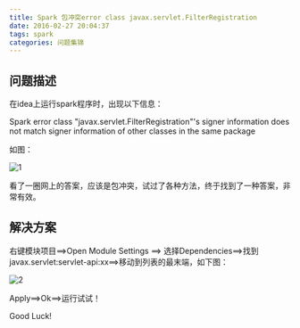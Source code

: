 ```yaml
---
title: Spark 包冲突error class javax.servlet.FilterRegistration
date: 2016-02-27 20:04:37
tags: spark
categories: 问题集锦
---
```


## 问题描述

在idea上运行spark程序时，出现以下信息：

Spark error class "javax.servlet.FilterRegistration"'s signer information does not match signer information of other classes in the same package

如图：

![1](http://wx3.sinaimg.cn/mw1024/6aae3cf3gy1fd5a3imie6j21kw09oq96.jpg)

看了一圈网上的答案，应该是包冲突，试过了各种方法，终于找到了一种答案，非常有效。

<!-- more -->

## 解决方案

右键模块项目==>Open Module Settings ==> 选择Dependencies==>找到javax.servlet:servlet-api:xx==>移动到列表的最末端，如下图：

![2](http://wx4.sinaimg.cn/mw1024/6aae3cf3gy1fd5amqp9jcj21ak0hu425.jpg)

Apply==>Ok==>运行试试！



Good Luck!